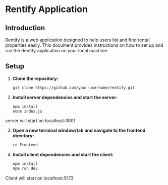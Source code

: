 # Rentify Application

## Introduction

Rentify is a web application designed to help users list and find rental properties easily. This document provides instructions on how to set up and run the Rentify application on your local machine.


## Setup

1. **Clone the repository:**

   ```bash
   git clone https://github.com/your-username/rentify.git

2. **Install server dependencies and start the server:**

   ```bash
   npm install
   node index.js

server will start on localhost:3001

3. **Open a new terminal window/tab and navigate to the frontend directory:**

   ```bash
   cd Frontend  

4. **Install client dependencies and start the client:**

   ```bash
   npm install
   npm run dev  

Client will start on localhost:5173           
